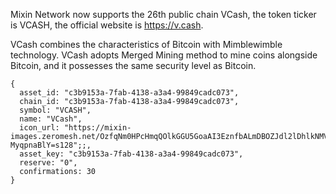 Mixin Network now supports the 26th public chain VCash, the token ticker is VCASH, the official website is https://v.cash. 

VCash combines the characteristics of Bitcoin with Mimblewimble technology. VCash adopts Merged Mining method to mine coins alongside Bitcoin, and it possesses the same security level as Bitcoin.

```
{
  asset_id: "c3b9153a-7fab-4138-a3a4-99849cadc073",
  chain_id: "c3b9153a-7fab-4138-a3a4-99849cadc073",
  symbol: "VCASH",
  name: "VCash",
  icon_url: "https://mixin-images.zeromesh.net/OzfqNm0HPcHmqQOlkGGU5GoaAI3EznfbALmDBOZJdl2lDhlkNMVFDIC_CUsaeHEfyIeYT7A6vNLSR-MyqpnaBlY=s128";;,
  asset_key: "c3b9153a-7fab-4138-a3a4-99849cadc073",
  reserve: "0",
  confirmations: 30
}
```